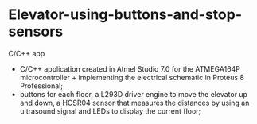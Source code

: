 # Elevator-using-buttons-and-stop-sensors
C/C++ app

-	C/C++ application created in Atmel Studio 7.0 for the ATMEGA164P microcontroller + implementing the electrical schematic in Proteus 8 Professional;
-	buttons for each floor, a L293D driver engine to move the elevator up and down, a HCSR04 sensor that measures the distances by using an ultrasound signal and LEDs to display the current floor;
